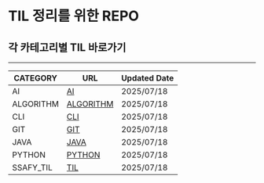 # TIL 정리를 위한 REPO

## 각 카테고리별 TIL 바로가기
---
| CATEGORY | URL | Updated Date |
| -------- | --- | ------------ |
| AI | [AI](https://github.com/valofosho/TIL/tree/master/ai) | 2025/07/18|
| ALGORITHM | [ALGORITHM](https://github.com/valofosho/TIL/tree/master/algorithm) | 2025/07/18|
| CLI | [CLI](https://github.com/valofosho/TIL/tree/master/cli) | 2025/07/18|
| GIT | [GIT](https://github.com/valofosho/TIL/tree/master/git) | 2025/07/18|
| JAVA | [JAVA](https://github.com/valofosho/TIL/tree/master/java) | 2025/07/18|
| PYTHON | [PYTHON](https://github.com/valofosho/TIL/tree/master/python) | 2025/07/18|
| SSAFY_TIL | [TIL](https://github.com/valofosho/TIL/tree/master/ssafy_til) | 2025/07/18|
